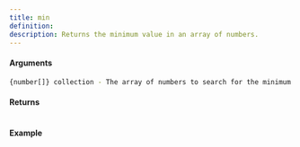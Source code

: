 ```yaml
---
title: min
definition: 
description: Returns the minimum value in an array of numbers.
---
```



#### Arguments


```bash
{number[]} collection - The array of numbers to search for the minimum value.
```


#### Returns


```bash

```


#### Example


```ts

```